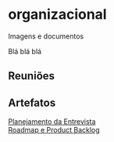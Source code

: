 # organizacional
Imagens e documentos

Blá blá blá

<h2>Reuniões</h2>

<h2>Artefatos</h2>
<a href="https://docs.google.com/document/d/1kNLbw2nEY9S8TI5mwbiwtaWM2nxrD2M6tKNa6169MiY/edit?usp=sharing">Planejamento da Entrevista</a><br>
<a href="https://docs.google.com/spreadsheets/d/1P-Hk-MN6tNCxjGOM1KoyiTS9XWBt-WRoGZtN_s-qKTw/edit?usp=sharing">Roadmap e Product Backlog</a>

